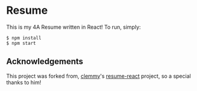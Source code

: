 # Resume
This is my 4A Resume written in React! To run, simply:
```
$ npm install
$ npm start
```

## Acknowledgements
This project was forked from, [clemmy](https://github.com/clemmy)'s [resume-react](https://github.com/clemmy/resume-react) project, so a special thanks to him!
